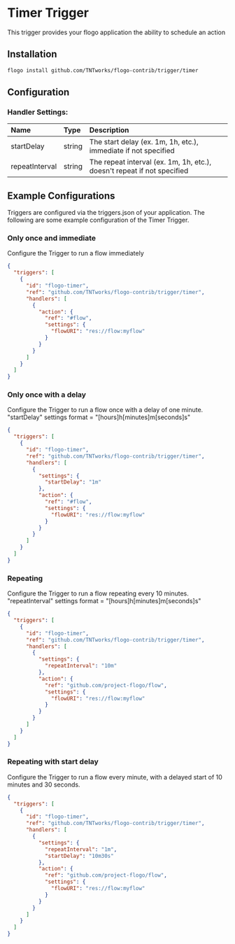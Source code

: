 <!--
title: Timer
weight: 4707
-->
# Timer Trigger
This trigger provides your flogo application the ability to schedule an action

## Installation

```bash
flogo install github.com/TNTworks/flogo-contrib/trigger/timer
```

## Configuration

### Handler Settings:
| Name           | Type   | Description
|:---            | :---   | :---     
| startDelay     | string | The start delay (ex. 1m, 1h, etc.), immediate if not specified
| repeatInterval | string | The repeat interval (ex. 1m, 1h, etc.), doesn't repeat if not specified


## Example Configurations

Triggers are configured via the triggers.json of your application. The following are some example configuration of the Timer Trigger.

### Only once and immediate
Configure the Trigger to run a flow immediately

```json
{
  "triggers": [
    {
      "id": "flogo-timer",
      "ref": "github.com/TNTworks/flogo-contrib/trigger/timer",
      "handlers": [
        {
          "action": {
            "ref": "#flow",
            "settings": {
              "flowURI": "res://flow:myflow"
            }
          }
        }
      ]
    }
  ]
}
```

### Only once with a delay
Configure the Trigger to run a flow once with a delay of one minute.  "startDelay" settings format = "[hours]h[minutes]m[seconds]s"

```json
{
  "triggers": [
    {
      "id": "flogo-timer",
      "ref": "github.com/TNTworks/flogo-contrib/trigger/timer",
      "handlers": [
        {
          "settings": {
            "startDelay": "1m"
          },
          "action": {
            "ref": "#flow",
            "settings": {
              "flowURI": "res://flow:myflow"
            }
          }
        }
      ]
    }
  ]
}
```

### Repeating
Configure the Trigger to run a flow repeating every 10 minutes. "repeatInterval" settings format = "[hours]h[minutes]m[seconds]s"

```json
{
  "triggers": [
    {
      "id": "flogo-timer",
      "ref": "github.com/TNTworks/flogo-contrib/trigger/timer",
      "handlers": [
        {
          "settings": {
            "repeatInterval": "10m"
          },
          "action": {
            "ref": "github.com/project-flogo/flow",
            "settings": {
              "flowURI": "res://flow:myflow"
            }
          }
        }
      ]
    }
  ]
}
```

### Repeating with start delay
Configure the Trigger to run a flow every minute, with a delayed start of 10 minutes and 30 seconds.

```json
{
  "triggers": [
    {
      "id": "flogo-timer",
      "ref": "github.com/TNTworks/flogo-contrib/trigger/timer",
      "handlers": [
        {
          "settings": {
            "repeatInterval": "1m",
            "startDelay": "10m30s"
          },
          "action": {
            "ref": "github.com/project-flogo/flow",
            "settings": {
              "flowURI": "res://flow:myflow"
            }
          }
        }
      ]
    }
  ]
}
```

